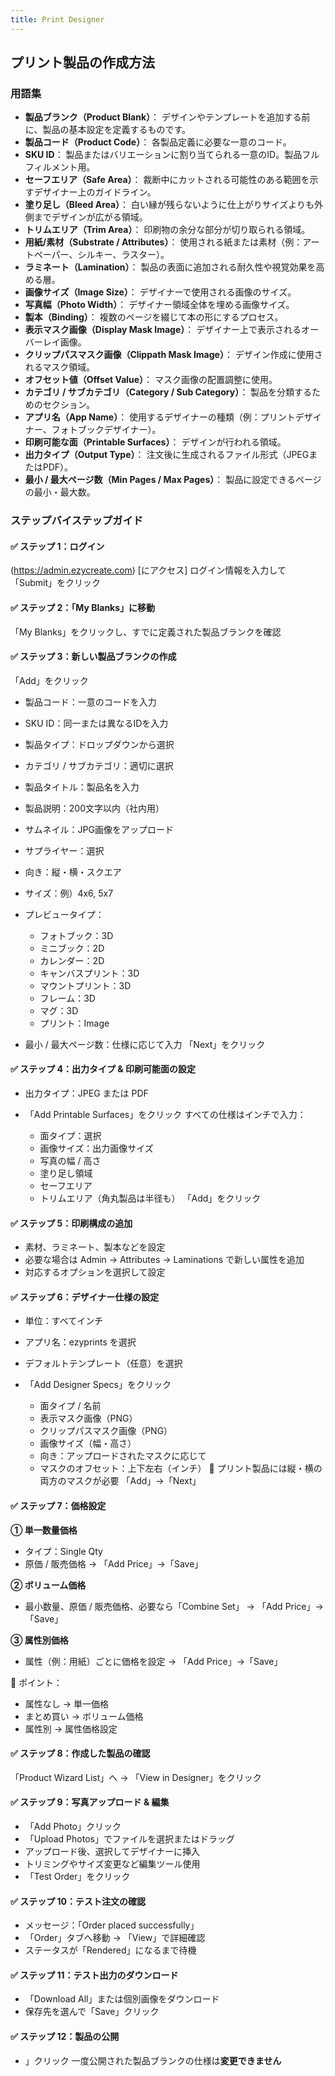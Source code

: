 ```yaml
---
title: Print Designer
---
```

## **プリント製品の作成方法**

### **用語集**

* **製品ブランク（Product Blank）**：
   デザインやテンプレートを追加する前に、製品の基本設定を定義するものです。
* **製品コード（Product Code）**：
   各製品定義に必要な一意のコード。
* **SKU ID**：
   製品またはバリエーションに割り当てられる一意のID。製品フルフィルメント用。
* **セーフエリア（Safe Area）**：
   裁断中にカットされる可能性のある範囲を示すデザイナー上のガイドライン。
* **塗り足し（Bleed Area）**：
   白い縁が残らないように仕上がりサイズよりも外側までデザインが広がる領域。
* **トリムエリア（Trim Area）**：
   印刷物の余分な部分が切り取られる領域。
* **用紙/素材（Substrate / Attributes）**：
   使用される紙または素材（例：アートペーパー、シルキー、ラスター）。
* **ラミネート（Lamination）**：
   製品の表面に追加される耐久性や視覚効果を高める層。
* **画像サイズ（Image Size）**：
   デザイナーで使用される画像のサイズ。
* **写真幅（Photo Width）**：
   デザイナー領域全体を埋める画像サイズ。
* **製本（Binding）**：
   複数のページを綴じて本の形にするプロセス。
* **表示マスク画像（Display Mask Image）**：
   デザイナー上で表示されるオーバーレイ画像。
* **クリップパスマスク画像（Clippath Mask Image）**：
   デザイン作成に使用されるマスク領域。
* **オフセット値（Offset Value）**：
   マスク画像の配置調整に使用。
* **カテゴリ / サブカテゴリ（Category / Sub Category）**：
   製品を分類するためのセクション。
* **アプリ名（App Name）**：
   使用するデザイナーの種類（例：プリントデザイナー、フォトブックデザイナー）。
* **印刷可能な面（Printable Surfaces）**：
   デザインが行われる領域。
* **出力タイプ（Output Type）**：
   注文後に生成されるファイル形式（JPEGまたはPDF）。
* **最小 / 最大ページ数（Min Pages / Max Pages）**：
   製品に設定できるページの最小・最大数。

   



### **ステップバイステップガイド**

#### **✅ ステップ 1：ログイン**

(https://admin.ezycreate.com) \[にアクセス]
 ログイン情報を入力して「Submit」をクリック

#### **✅ ステップ 2：「My Blanks」に移動**

「My Blanks」をクリックし、すでに定義された製品ブランクを確認

#### **✅ ステップ 3：新しい製品ブランクの作成**

「Add」をクリック

* 製品コード：一意のコードを入力
* SKU ID：同一または異なるIDを入力
* 製品タイプ：ドロップダウンから選択
* カテゴリ / サブカテゴリ：適切に選択
* 製品タイトル：製品名を入力
* 製品説明：200文字以内（社内用）
* サムネイル：JPG画像をアップロード
* サプライヤー：選択
* 向き：縦・横・スクエア
* サイズ：例）4x6, 5x7
* プレビュータイプ：

  * フォトブック：3D
  * ミニブック：2D
  * カレンダー：2D
  * キャンバスプリント：3D
  * マウントプリント：3D
  * フレーム：3D
  * マグ：3D
  * プリント：Image
* 最小 / 最大ページ数：仕様に応じて入力
   「Next」をクリック

#### **✅ ステップ 4：出力タイプ & 印刷可能面の設定**

* 出力タイプ：JPEG または PDF
* 「Add Printable Surfaces」をクリック
   すべての仕様はインチで入力：

  * 面タイプ：選択
  * 画像サイズ：出力画像サイズ
  * 写真の幅 / 高さ
  * 塗り足し領域
  * セーフエリア
  * トリムエリア（角丸製品は半径も）
     「Add」をクリック

#### **✅ ステップ 5：印刷構成の追加**

* 素材、ラミネート、製本などを設定
* 必要な場合は Admin → Attributes → Laminations で新しい属性を追加
* 対応するオプションを選択して設定

#### **✅ ステップ 6：デザイナー仕様の設定**

* 単位：すべてインチ
* アプリ名：ezyprints を選択
* デフォルトテンプレート（任意）を選択
* 「Add Designer Specs」をクリック

  * 面タイプ / 名前
  * 表示マスク画像（PNG）
  * クリップパスマスク画像（PNG）
  * 画像サイズ（幅・高さ）
  * 向き：アップロードされたマスクに応じて
  * マスクのオフセット：上下左右（インチ）
     📌 プリント製品には縦・横の両方のマスクが必要
     「Add」→「Next」

#### **✅ ステップ 7：価格設定**

**① 単一数量価格**

* タイプ：Single Qty
* 原価 / 販売価格 → 「Add Price」→「Save」

**② ボリューム価格**

* 最小数量、原価 / 販売価格、必要なら「Combine Set」
   → 「Add Price」→「Save」

**③ 属性別価格**

* 属性（例：用紙）ごとに価格を設定
   → 「Add Price」→「Save」

📌 ポイント：

* 属性なし → 単一価格
* まとめ買い → ボリューム価格
* 属性別 → 属性価格設定

#### **✅ ステップ 8：作成した製品の確認**

「Product Wizard List」へ → 「View in Designer」をクリック

#### **✅ ステップ 9：写真アップロード & 編集**

* 「Add Photo」クリック
* 「Upload Photos」でファイルを選択またはドラッグ
* アップロード後、選択してデザイナーに挿入
* トリミングやサイズ変更など編集ツール使用
* 「Test Order」をクリック

#### **✅ ステップ 10：テスト注文の確認**

* メッセージ：「Order placed successfully」
* 「Order」タブへ移動 → 「View」で詳細確認
* ステータスが「Rendered」になるまで待機

#### **✅ ステップ 11：テスト出力のダウンロード**

* 「Download All」または個別画像をダウンロード
* 保存先を選んで「Save」クリック

#### **✅ ステップ 12：製品の公開**

* 」クリック  一度公開された製品ブランクの仕様は**変更できません**
